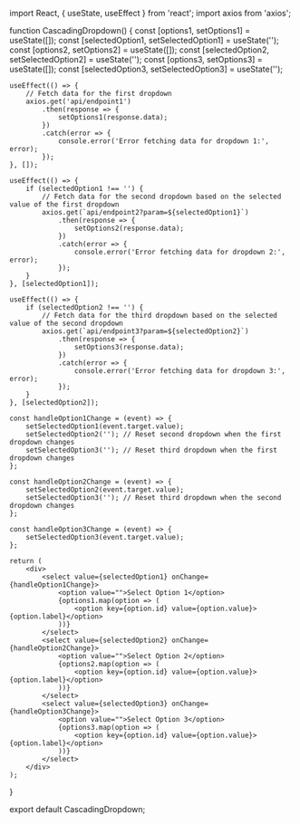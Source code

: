 import React, { useState, useEffect } from 'react';
import axios from 'axios';

function CascadingDropdown() {
    const [options1, setOptions1] = useState([]);
    const [selectedOption1, setSelectedOption1] = useState('');
    const [options2, setOptions2] = useState([]);
    const [selectedOption2, setSelectedOption2] = useState('');
    const [options3, setOptions3] = useState([]);
    const [selectedOption3, setSelectedOption3] = useState('');

    useEffect(() => {
        // Fetch data for the first dropdown
        axios.get('api/endpoint1')
            .then(response => {
                setOptions1(response.data);
            })
            .catch(error => {
                console.error('Error fetching data for dropdown 1:', error);
            });
    }, []);

    useEffect(() => {
        if (selectedOption1 !== '') {
            // Fetch data for the second dropdown based on the selected value of the first dropdown
            axios.get(`api/endpoint2?param=${selectedOption1}`)
                .then(response => {
                    setOptions2(response.data);
                })
                .catch(error => {
                    console.error('Error fetching data for dropdown 2:', error);
                });
        }
    }, [selectedOption1]);

    useEffect(() => {
        if (selectedOption2 !== '') {
            // Fetch data for the third dropdown based on the selected value of the second dropdown
            axios.get(`api/endpoint3?param=${selectedOption2}`)
                .then(response => {
                    setOptions3(response.data);
                })
                .catch(error => {
                    console.error('Error fetching data for dropdown 3:', error);
                });
        }
    }, [selectedOption2]);

    const handleOption1Change = (event) => {
        setSelectedOption1(event.target.value);
        setSelectedOption2(''); // Reset second dropdown when the first dropdown changes
        setSelectedOption3(''); // Reset third dropdown when the first dropdown changes
    };

    const handleOption2Change = (event) => {
        setSelectedOption2(event.target.value);
        setSelectedOption3(''); // Reset third dropdown when the second dropdown changes
    };

    const handleOption3Change = (event) => {
        setSelectedOption3(event.target.value);
    };

    return (
        <div>
            <select value={selectedOption1} onChange={handleOption1Change}>
                <option value="">Select Option 1</option>
                {options1.map(option => (
                    <option key={option.id} value={option.value}>{option.label}</option>
                ))}
            </select>
            <select value={selectedOption2} onChange={handleOption2Change}>
                <option value="">Select Option 2</option>
                {options2.map(option => (
                    <option key={option.id} value={option.value}>{option.label}</option>
                ))}
            </select>
            <select value={selectedOption3} onChange={handleOption3Change}>
                <option value="">Select Option 3</option>
                {options3.map(option => (
                    <option key={option.id} value={option.value}>{option.label}</option>
                ))}
            </select>
        </div>
    );
}

export default CascadingDropdown;
